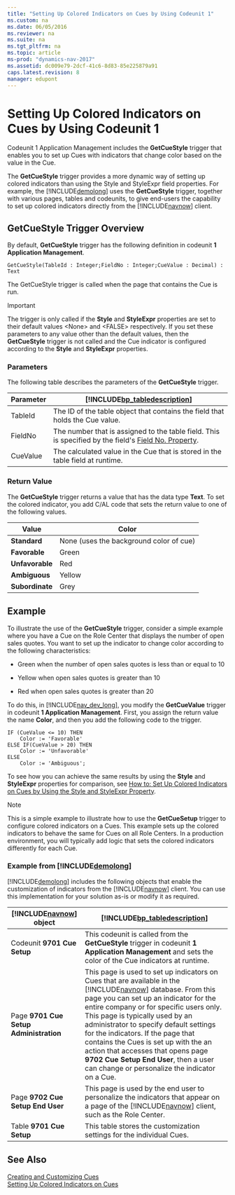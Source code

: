 ```yaml
---
title: "Setting Up Colored Indicators on Cues by Using Codeunit 1"
ms.custom: na
ms.date: 06/05/2016
ms.reviewer: na
ms.suite: na
ms.tgt_pltfrm: na
ms.topic: article
ms-prod: "dynamics-nav-2017"
ms.assetid: dc009e79-2dcf-41c6-8d83-85e225879a91
caps.latest.revision: 8
manager: edupont
---
```

# Setting Up Colored Indicators on Cues by Using Codeunit 1
Codeunit 1 Application Management includes the **GetCueStyle** trigger that enables you to set up Cues with indicators that change color based on the value in the Cue.  
  
 The **GetCueStyle** trigger provides a more dynamic way of setting up colored indicators than using the Style and StyleExpr field properties. For example, the [!INCLUDE[demolong](includes/demolong_md.md)] uses the **GetCueStyle** trigger, together with various pages, tables and codeunits, to give end-users the capability to set up colored indicators directly from the [!INCLUDE[navnow](includes/navnow_md.md)] client.  
  
## GetCueStyle Trigger Overview  
 By default, **GetCueStyle** trigger has the following definition in codeunit **1 Application Management**.  
  
 `GetCueStyle(TableId : Integer;FieldNo : Integer;CueValue : Decimal) : Text`  
  
 The GetCueStyle trigger is called when the page that contains the Cue is run.  
  
> [!IMPORTANT]  
>  The trigger is only called if the **Style** and **StyleExpr** properties are set to their default values \<None> and \<FALSE> respectively. If you set these parameters to any value other than the default values, then the **GetCueStyle** trigger is not called and the Cue indicator is configured according to the **Style** and **StyleExpr** properties.  
  
### Parameters  
 The following table describes the parameters of the **GetCueStyle** trigger.  
  
|Parameter|[!INCLUDE[bp_tabledescription](includes/bp_tabledescription_md.md)]|  
|---------------|---------------------------------------|  
|TableId|The ID of the table object that contains the field that holds the Cue value.|  
|FieldNo|The number that is assigned to the table field. This is specified by the field's [Field No. Property](Field-No.-Property.md).|  
|CueValue|The calculated value in the Cue that is stored in the table field at runtime.|  
  
### Return Value  
 The **GetCueStyle** trigger returns a value that has the data type **Text**. To set the colored indicator, you add C/AL code that sets the return value to one of the following values.  
  
|Value|Color|  
|-----------|-----------|  
|**Standard**|None \(uses the background color of cue\)|  
|**Favorable**|Green|  
|**Unfavorable**|Red|  
|**Ambiguous**|Yellow|  
|**Subordinate**|Grey|  
  
## Example  
 To illustrate the use of the **GetCueStyle** trigger, consider a simple example where you have a Cue on the Role Center that displays the number of open sales quotes. You want to set up the indicator to change color according to the following characteristics:  
  
-   Green when the number of open sales quotes is less than or equal to 10  
  
-   Yellow when open sales quotes is greater than 10  
  
-   Red when open sales quotes is greater than 20  
  
 To do this, in [!INCLUDE[nav_dev_long](includes/nav_dev_long_md.md)], you modify the **GetCueValue** trigger in codeunit **1 Application Management**. First, you assign the return value the name **Color**, and then you add the following code to the trigger.  
  
```  
IF (CueValue <= 10) THEN  
    Color := 'Favorable'  
ELSE IF(CueValue > 20) THEN  
    Color := 'Unfavorable'  
ELSE   
    Color := 'Ambiguous';  
```  
  
 To see how you can achieve the same results by using the **Style** and **StyleExpr** properties for comparison, see [How to: Set Up Colored Indicators on Cues by Using the Style and StyleExpr Property](How-to--Set-Up-Colored-Indicators-on-Cues-by-Using-the-Style-and-StyleExpr-Property.md).  
  
> [!NOTE]  
>  This is a simple example to illustrate how to use the **GetCueSetup** trigger to configure colored indicators on a Cues. This example sets up the colored indicators to behave the same for Cues on all Role Centers. In a production environment, you will typically add logic that sets the colored indicators differently for each Cue.  
  
### Example from [!INCLUDE[demolong](includes/demolong_md.md)]  
 [!INCLUDE[demolong](includes/demolong_md.md)] includes the following objects that enable the customization of indicators from the [!INCLUDE[navnow](includes/navnow_md.md)] client. You can use this implementation for your solution as-is or modify it as required.  
  
|[!INCLUDE[navnow](includes/navnow_md.md)] object|[!INCLUDE[bp_tabledescription](includes/bp_tabledescription_md.md)]|  
|---------------------------------|---------------------------------------|  
|Codeunit **9701 Cue Setup**|This codeunit is called from the **GetCueStyle** trigger in codeunit **1 Application Management** and sets the color of the Cue indicators at runtime.|  
|Page **9701 Cue Setup Administration**|This page is used to set up indicators on Cues that are available in the [!INCLUDE[navnow](includes/navnow_md.md)] database. From this page you can set up an indicator for the entire company or for specific users only. This page is typically used by an administrator to specify default settings for the indicators. If the page that contains the Cues is set up with the an action that accesses that opens page **9702 Cue Setup End User**, then a user can change or personalize the indicator on a Cue.|  
|Page **9702 Cue Setup End User**|This page is used by the end user to personalize the indicators that appear on a page of the [!INCLUDE[navnow](includes/navnow_md.md)] client, such as the Role Center.|  
|Table **9701 Cue Setup**|This table stores the customization settings for the individual Cues.|  
  
## See Also  
 [Creating and Customizing Cues](Creating-and-Customizing-Cues.md)   
 [Setting Up Colored Indicators on Cues](Setting-Up-Colored-Indicators-on-Cues.md)